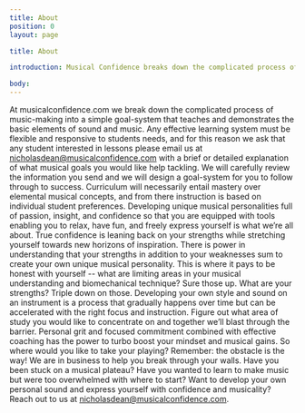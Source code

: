 ```yaml
---
title: About
position: 0
layout: page

title: About

introduction: Musical Confidence breaks down the complicated process of music-making into a simple goal-system that teaches and demonstrates the basic elements of audio & music.

body:
---
```


At musicalconfidence.com we break down the complicated process of music-making into a simple goal-system that teaches and demonstrates the basic elements of sound and music. Any effective learning system must be flexible and responsive to students needs, and for this reason we ask that any student interested in lessons please email us at nicholasdean@musicalconfidence.com with a brief or detailed explanation of what musical goals you would like help tackling. We will carefully review the information you send and we will design a goal-system for you to follow through to success. Curriculum will necessarily entail mastery over elemental musical concepts, and from there instruction is based on individual student preferences. Developing unique musical personalities full of passion, insight, and confidence so that you are equipped with tools enabling you to relax, have fun, and freely express yourself is what we’re all about. True confidence is leaning back on your strengths while stretching yourself towards new horizons of inspiration.
There is power in understanding that your strengths in addition to your weaknesses sum to create your own unique musical personality. This is where it pays to be honest with yourself -- what are limiting areas in your musical understanding and biomechanical technique? Sure those up. What are your strengths? Triple down on those. Developing your own style and sound on an instrument is a process that gradually happens over time but can be accelerated with the right focus and instruction. Figure out what area of study you would like to concentrate on and together we’ll blast through the barrier. Personal grit and focused commitment combined with effective coaching has the power to turbo boost your mindset and musical gains. So where would you like to take your playing?
Remember: the obstacle is the way! We are in business to help you break through your walls.
Have you been stuck on a musical plateau? Have you wanted to learn to make music but were too overwhelmed with where to start? Want to develop your own personal sound and express yourself with confidence and musicality? Reach out to us at nicholasdean@musicalconfidence.com.
